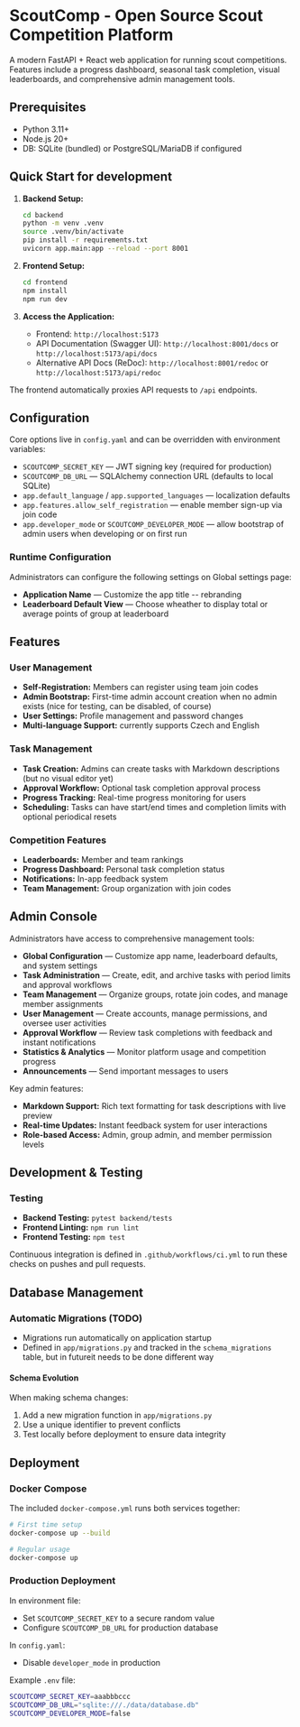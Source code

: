 # ScoutComp - Open Source Scout Competition Platform

A modern FastAPI + React web application for running scout competitions. Features include a progress dashboard, seasonal task completion, visual leaderboards, and comprehensive admin management tools.

## Prerequisites
- Python 3.11+
- Node.js 20+
- DB: SQLite (bundled) or PostgreSQL/MariaDB if configured

## Quick Start for development

1. **Backend Setup:**
   ```bash
   cd backend
   python -m venv .venv
   source .venv/bin/activate
   pip install -r requirements.txt
   uvicorn app.main:app --reload --port 8001
   ```

2. **Frontend Setup:**
   ```bash
   cd frontend
   npm install
   npm run dev
   ```

3. **Access the Application:**
   - Frontend: `http://localhost:5173`
   - API Documentation (Swagger UI): `http://localhost:8001/docs` or `http://localhost:5173/api/docs`
   - Alternative API Docs (ReDoc): `http://localhost:8001/redoc` or `http://localhost:5173/api/redoc`

The frontend automatically proxies API requests to `/api` endpoints.

## Configuration

Core options live in `config.yaml` and can be overridden with environment variables:

- `SCOUTCOMP_SECRET_KEY` — JWT signing key (required for production)
- `SCOUTCOMP_DB_URL` — SQLAlchemy connection URL (defaults to local SQLite)
- `app.default_language` / `app.supported_languages` — localization defaults
- `app.features.allow_self_registration` — enable member sign-up via join code
- `app.developer_mode` or `SCOUTCOMP_DEVELOPER_MODE` — allow bootstrap of admin users when developing or on first run

### Runtime Configuration

Administrators can configure the following settings on Global settings page:

- **Application Name** — Customize the app title -- rebranding
- **Leaderboard Default View** — Choose wheather to display total or average points of group at leaderboard

## Features

### User Management
- **Self-Registration:** Members can register using team join codes
- **Admin Bootstrap:** First-time admin account creation when no admin exists (nice for testing, can be disabled, of course)
- **User Settings:** Profile management and password changes
- **Multi-language Support:** currently supports Czech and English

### Task Management
- **Task Creation:** Admins can create tasks with Markdown descriptions (but no visual editor yet)
- **Approval Workflow:** Optional task completion approval process
- **Progress Tracking:** Real-time progress monitoring for users
- **Scheduling:** Tasks can have start/end times and completion limits with optional periodical resets

### Competition Features
- **Leaderboards:** Member and team rankings
- **Progress Dashboard:** Personal task completion status
- **Notifications:** In-app feedback system
- **Team Management:** Group organization with join codes

## Admin Console

Administrators have access to comprehensive management tools:

- **Global Configuration** — Customize app name, leaderboard defaults, and system settings
- **Task Administration** — Create, edit, and archive tasks with period limits and approval workflows
- **Team Management** — Organize groups, rotate join codes, and manage member assignments
- **User Management** — Create accounts, manage permissions, and oversee user activities
- **Approval Workflow** — Review task completions with feedback and instant notifications
- **Statistics & Analytics** — Monitor platform usage and competition progress
- **Announcements** — Send important messages to users

Key admin features:
- **Markdown Support:** Rich text formatting for task descriptions with live preview
- **Real-time Updates:** Instant feedback system for user interactions
- **Role-based Access:** Admin, group admin, and member permission levels

## Development & Testing

### Testing
- **Backend Testing:** `pytest backend/tests`
- **Frontend Linting:** `npm run lint`
- **Frontend Testing:** `npm test`

Continuous integration is defined in `.github/workflows/ci.yml` to run these checks on pushes and pull requests.

## Database Management

### Automatic Migrations (TODO)
- Migrations run automatically on application startup
- Defined in `app/migrations.py` and tracked in the `schema_migrations` table, but in futureit needs to be done different way

#### Schema Evolution
When making schema changes:
1. Add a new migration function in `app/migrations.py`
2. Use a unique identifier to prevent conflicts
3. Test locally before deployment to ensure data integrity

## Deployment

### Docker Compose
The included `docker-compose.yml` runs both services together:

```bash
# First time setup
docker-compose up --build

# Regular usage
docker-compose up
```

### Production Deployment
In environment file:
- Set `SCOUTCOMP_SECRET_KEY` to a secure random value
- Configure `SCOUTCOMP_DB_URL` for production database

In `config.yaml`:
- Disable `developer_mode` in production

Example `.env` file:
```bash
SCOUTCOMP_SECRET_KEY=aaabbbccc
SCOUTCOMP_DB_URL="sqlite:///./data/database.db"
SCOUTCOMP_DEVELOPER_MODE=false
```
